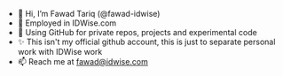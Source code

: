 - 👋 Hi, I’m Fawad Tariq (@fawad-idwise)
- 👀 Employed in IDWise.com
- 🌱 Using GitHub for private repos, projects and experimental code
- ✨ This isn't my official github account, this is just to separate personal work with IDWise work
- 📫 Reach me at fawad@idwise.com

<!---
fawad-idwise/fawad-idwise is a ✨ special ✨ repository because its `README.md` (this file) appears on your GitHub profile.
You can click the Preview link to take a look at your changes.
--->
